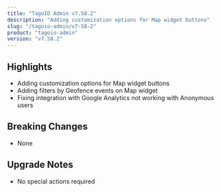 ```yaml
---
title: "TagoIO Admin v7.58.2"
description: "Adding customization options for Map widget buttons"
slug: "/tagoio-admin/v7-58-2"
product: "tagoio-admin"
version: "v7.58.2"
---
```


## Highlights

- Adding customization options for Map widget buttons
- Adding filters by Geofence events on Map widget
- Fixing integration with Google Analytics not working with Anonymous users

## Breaking Changes

- None

## Upgrade Notes

- No special actions required
